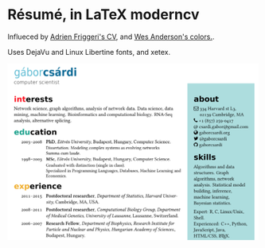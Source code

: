 
# Résumé, in LaTeX moderncv

Influeced by [Adrien Friggeri's CV](https://github.com/afriggeri/cv), and
[Wes Anderson's colors.](http://wesandersonpalettes.tumblr.com/).

Uses DejaVu and Linux Libertine fonts, and xetex.

![](cv-screenshot.png)

